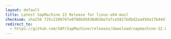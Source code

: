 ```yaml
---
layout: default
title: Latest SapMachine 22 Release for linux-x64-musl
checksum: sha256 725c220976fe0780b95838db56e7a7ce5817bdbd2aa450a17b44d72d537f2d7e
redirect_to:
  - https://github.com/SAP/SapMachine/releases/download/sapmachine-22.0.2/sapmachine-jdk-22.0.2_linux-x64-musl_bin.tar.gz
---
```

